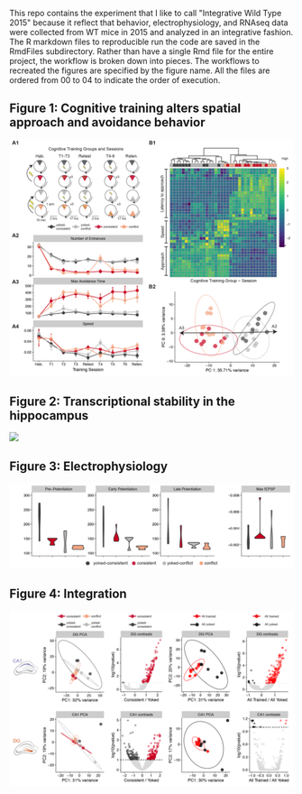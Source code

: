 This repo contains the experiment that I like to call "Integrative Wild Type 2015" because it reflect that behavior, electrophysiology, and RNAseq data were collected from WT mice in 2015 and analyzed in an integrative fashion. The R markdown files to reproducible run the code are saved in the  RmdFiles subdirectory. Rather than have a single Rmd file for the entire project, the workflow is broken down into pieces. The workflows to recreated the figures are specified by the figure name. All the files are ordered from 00 to 04 to indicate the order of execution.

## Figure 1: Cognitive training alters spatial approach and avoidance behavior

<img src="./figures/figures-01.png" />


## Figure 2: Transcriptional stability in the hippocampus

<img src="./figures/figures-02-01.png" />

## Figure 3: Electrophysiology

<img src="./figures/03_ephys/03_ephys-01.png" />

## Figure 4: Integration
<img src="./figures/figures-03.png" />


